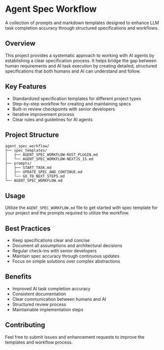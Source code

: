 # Agent Spec Workflow

A collection of prompts and markdown templates designed to enhance LLM task completion accuracy through structured specifications and workflows.

## Overview

This project provides a systematic approach to working with AI agents by establishing a clear specification process. It helps bridge the gap between human requirements and AI task execution by creating detailed, structured specifications that both humans and AI can understand and follow.

## Key Features

-   Standardized specification templates for different project types
-   Step-by-step workflow for creating and maintaining specs
-   Built-in review checkpoints with senior developers
-   Iterative improvement process
-   Clear rules and guidelines for AI agents

## Project Structure

```
agent_spec_workflow/
├── spec_templates/
│   ├── AGENT_SPEC_WORKFLOW-RUST_PLUGIN.md
│   └── AGENT_SPEC_WORKFLOW-NEXTJS_15.md
├── prompts/
│   ├── START_TASK.md
│   ├── UPDATE_SPEC_AND_CONTINUE.md
│   └── GO_TO_NEXT_STEPS.md
└── AGENT_SPEC_WORKFLOW.md
```

## Usage

Utilize the `AGENT_SPEC_WORKFLOW.md` file to get started with spec template for your project and the prompts required to utilize the workflow.

## Best Practices

-   Keep specifications clear and concise
-   Document all assumptions and architectural decisions
-   Regular check-ins with senior developers
-   Maintain spec accuracy through continuous updates
-   Focus on simple solutions over complex abstractions

## Benefits

-   Improved AI task completion accuracy
-   Consistent documentation
-   Clear communication between humans and AI
-   Structured review process
-   Maintainable implementation steps

## Contributing

Feel free to submit issues and enhancement requests to improve the templates and workflow process.
